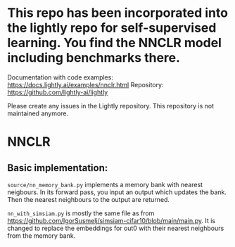 # This repo has been incorporated into the lightly repo for self-supervised learning. You find the NNCLR model including benchmarks there.
Documentation with code examples: https://docs.lightly.ai/examples/nnclr.html
Repository: https://github.com/lightly-ai/lightly

Please create any issues in the Lightly repository. This repository is not maintained anymore.


# NNCLR


## Basic implementation:
`source/nn_memory_bank.py` implements a memory bank with nearest neigbours. In its forward pass, you input an output which updates the bank. Then the nearest neighbours to the output are returned.

`nn_with_simsiam.py` is mostly the same file as from https://github.com/IgorSusmelj/simsiam-cifar10/blob/main/main.py. It is changed to replace the embeddings for out0 with their nearest neighbours from the memory bank.
